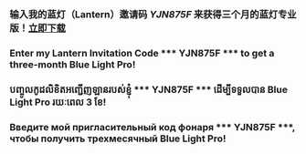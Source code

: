 ### 输入我的蓝灯（Lantern）邀请码 ***YJN875F*** 来获得三个月的蓝灯专业版！[立即下载](https://github.com/getlantern/forum)
### Enter my Lantern Invitation Code *** YJN875F *** to get a three-month Blue Light Pro!
### បញ្ចូលកូដលិខិតអញ្ជើញឡានរបស់ខ្ញុំ *** YJN875F *** ដើម្បីទទួលបាន Blue Light Pro រយៈពេល 3 ខែ!
### Введите мой пригласительный код фонаря *** YJN875F ***, чтобы получить трехмесячный Blue Light Pro!
